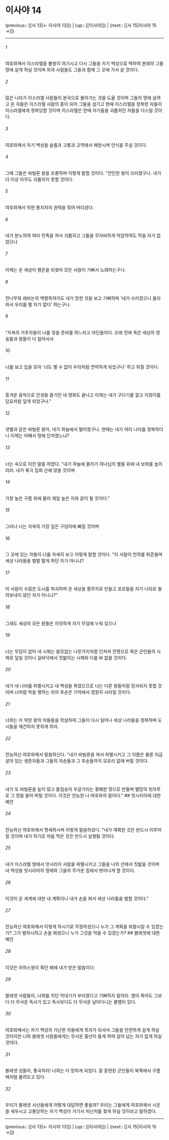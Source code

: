 # 이사야 14

(previous:: [[사 13|← 이사야 13]]) | (up:: [[이사야]]) | (next:: [[사 15|이사야 15 →]])

***




###### 1 

여호와께서 이스라엘을 불쌍히 여기시고 다시 그들을 자기 백성으로 택하여 본래의 그들 땅에 살게 하실 것이며 외국 사람들도 그들과 함께 그 곳에 가서 살 것이다. 



###### 2 

많은 나라가 이스라엘 사람들이 본국으로 돌아가는 것을 도울 것이며 그들의 땅에 살려고 온 자들은 이스라엘 사람의 종이 되어 그들을 섬기고 한때 이스라엘을 정복한 자들이 이스라엘에게 정복당할 것이며 이스라엘은 한때 자기들을 괴롭히던 자들을 다스릴 것이다. 



###### 3 

여호와께서 자기 백성을 슬픔과 고통과 고역에서 해방시켜 안식을 주실 것이다. 



###### 4 

그때 그들은 바빌론 왕을 조롱하며 이렇게 말할 것이다. "잔인한 왕이 쓰러졌구나. 네가 더 이상 아무도 괴롭히지 못할 것이다. 



###### 5 

여호와께서 악한 통치자의 권력을 꺾어 버리셨다. 



###### 6 

네가 분노하여 여러 민족을 쳐서 괴롭히고 그들을 무자비하게 억압하여도 막을 자가 없었으나 



###### 7 

이제는 온 세상이 평온을 되찾아 모든 사람이 기뻐서 노래하는구나. 



###### 8 

전나무와 레바논의 백향목까지도 네가 망한 것을 보고 기뻐하며 '네가 쓰러졌으니 올라와서 우리를 벨 자가 없다' 하는구나. 



###### 9 

"지옥의 거주자들이 너를 맞을 준비를 하느라고 야단들이다. 오래 전에 죽은 세상의 영웅들과 왕들이 다 일어서서 



###### 10 

너를 보고 입을 모아 '너도 별 수 없이 우리처럼 연약하게 되었구나' 하고 외칠 것이다. 



###### 11 

흥겨운 음악으로 인생을 즐기던 네 영화도 끝나고 이제는 네가 구더기를 깔고 지렁이를 담요처럼 덮게 되었구나." 



###### 12 

샛별과 같은 바빌론 왕아, 네가 하늘에서 떨어졌구나. 한때는 네가 여러 나라를 정복하더니 이제는 어째서 땅에 던져졌느냐? 



###### 13 

너는 속으로 이런 말을 하였다. "내가 하늘에 올라가 하나님의 별들 위에 내 보좌를 높이리라. 내가 북극 집회 산에 앉을 것이며 



###### 14 

가장 높은 구름 위에 올라 제일 높은 자와 같이 될 것이다." 



###### 15 

그러나 너는 지옥의 가장 깊은 구덩이에 빠질 것이며 



###### 16 

그 곳에 있는 자들이 너를 자세히 보고 이렇게 말할 것이다. "이 사람이 천하를 뒤흔들며 세상 나라들을 벌벌 떨게 하던 자가 아니냐? 



###### 17 

이 사람이 수많은 도시를 파괴하며 온 세상을 황무지로 만들고 포로들을 자기 나라로 돌려보내지 않던 자가 아니냐?" 



###### 18 

그래도 세상의 모든 왕들은 의젓하게 자기 무덤에 누워 있으나 



###### 19 

너는 무덤이 없어 네 시체는 쓸모없는 나뭇가지처럼 던져져 전쟁으로 죽은 군인들의 시체로 덮일 것이니 길바닥에서 짓밟히는 시체와 다를 바 없을 것이다. 



###### 20 

네가 네 나라를 파멸시키고 네 백성을 죽였으므로 너는 다른 왕들처럼 장사되지 못할 것이며 너처럼 악을 행하는 자의 후손은 기억에서 영원히 사라질 것이다. 



###### 21 

너희는 이 악한 왕의 아들들을 학살하여 그들이 다시 일어나 세상 나라들을 정복하며 도시들을 재건하지 못하게 하라. 



###### 22 

전능하신 여호와께서 말씀하신다. "내가 바빌론을 쳐서 파멸시키고 그 이름은 물론 지금 살아 있는 생존자들과 그들의 자손들과 그 후손들까지 모조리 없애 버릴 것이다. 



###### 23 

내가 또 바빌론을 늪이 많고 들짐승이 우글거리는 황폐한 땅으로 만들며 멸망의 빗자루로 그 땅을 쓸어 버릴 것이다. 이것은 전능한 나 여호와의 말이다." ## 앗시리아에 대한 예언 



###### 24 

전능하신 여호와께서 맹세하시며 이렇게 말씀하셨다. "내가 계획한 것은 반드시 이루어질 것이며 내가 하기로 마음 먹은 것은 반드시 실행될 것이다. 



###### 25 

내가 이스라엘 땅에서 앗시리아 사람을 파멸시키고 그들을 나의 산에서 짓밟을 것이며 내 백성을 앗시리아의 멍에와 그들의 무거운 짐에서 벗어나게 할 것이다. 



###### 26 

이것이 온 세계에 대한 내 계획이니 내가 손을 펴서 세상 나라들을 벌할 것이다." 



###### 27 

전능하신 여호와께서 이렇게 하시기로 작정하셨으니 누가 그 계획을 좌절시킬 수 있겠는가? 그가 벌하시려고 손을 펴셨으니 누가 그것을 막을 수 있겠는가? ## 블레셋에 대한 예언 



###### 28 

이것은 아하스왕이 죽던 해에 내가 받은 말씀이다: 



###### 29 

블레셋 사람들아, 너희를 치던 막대기가 부러졌다고 기뻐하지 말아라. 뱀이 죽어도 그보다 더 무서운 독사가 있고 독사보다도 더 무서운 날아다니는 불뱀이 있다. 



###### 30 

여호와께서는 자기 백성의 가난한 자들에게 목자가 되셔서 그들을 안전하게 살게 하실 것이지만 너희 블레셋 사람들에게는 무서운 흉년이 들게 하여 살아 남는 자가 없게 하실 것이다. 



###### 31 

블레셋 성들아, 통곡하라! 너희는 다 망하게 되었다. 잘 훈련된 군인들이 북쪽에서 구름떼처럼 몰려오고 있다. 



###### 32 

우리가 블레셋 사신들에게 어떻게 대답하면 좋을까? 우리는 그들에게 여호와께서 시온을 세우시고 고통당하는 자기 백성이 거기서 피난처를 찾게 하실 것이라고 말하겠다.

***

(previous:: [[사 13|← 이사야 13]]) | (up:: [[이사야]]) | (next:: [[사 15|이사야 15 →]])
